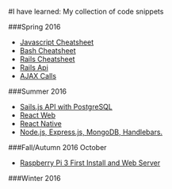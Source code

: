 #I have learned: My collection of code snippets


###Spring 2016
- [Javascript Cheatsheet](https://github.com/JulioMontas/I-have-learned/blob/master/StepOne-SpringAndSummer-2016/Javascript_Cheatsheet.md)
- [Bash Cheatsheet](https://github.com/JulioMontas/I-have-learned/blob/master/StepOne-SpringAndSummer-2016/Bash_Cheatsheet.md)
- [Rails Cheatsheet](https://github.com/JulioMontas/I-have-learned/blob/master/StepOne-SpringAndSummer-2016/Rails-Cheatsheet.md)
- [Rails Api](#)
- [AJAX Calls](https://github.com/JulioMontas/I-have-learned/blob/master/StepOne-SpringAndSummer-2016/AJAX_Calls.md)

###Summer 2016
- [Sails.js API with PostgreSQL](https://github.com/JulioMontas/I-have-learned/blob/master/StepOne-SpringAndSummer-2016/Sails.js_API.md)
- [React Web](https://github.com/JulioMontas/I-have-learned/blob/master/StepOne-SpringAndSummer-2016/React_Web.md)
- [React Native](https://github.com/JulioMontas/I-have-learned/blob/master/StepOne-SpringAndSummer-2016/React_Native.md)
- [Node.js, Express.js, MongoDB, Handlebars.](https://github.com/JulioMontas/I-have-learned/blob/master/StepOne-SpringAndSummer-2016/Node_Expess_Mongodb_Handlebars.md)

###Fall/Autumn 2016 October
- [Raspberry Pi 3 First Install and Web Server](https://github.com/JulioMontas/I-have-learned/blob/master/StepTwo-Fall:Autumn-2016/Raspberry_Pi_3_First_Install_and_Web_Server.md)

###Winter 2016
